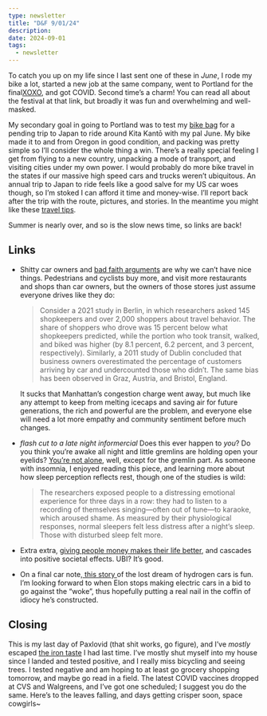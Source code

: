 ```yaml
---
type: newsletter
title: "D&F 9/01/24"
description: 
date: 2024-09-01
tags:
  - newsletter
---
```


To catch you up on my life since I last sent one of these in _June_, I rode my bike a lot, started a new job at the same company, went to Portland for the final[XOXO](https://brookshelley.com/posts/2024-08-27-xoxo/), and got COVID. Second time’s a charm! You can read all about the festival at that link, but broadly it was fun and overwhelming and well-masked. 

My secondary goal in going to Portland was to test my [bike bag](https://sciconsports.com/ww_en/aerocomfort-3-0-road-bike-travel-bag-black-tp053105013) for a pending trip to Japan to ride around Kita Kantō with my pal June. My bike made it to and from Oregon in good condition, and packing was pretty simple so I’ll consider the whole thing a win. There’s a really special feeling I get from flying to a new country, unpacking a mode of transport, and visiting cities under my own power. I would probably do more bike travel in the states if our massive high speed cars and trucks weren’t ubiquitous. An annual trip to Japan to ride feels like a good salve for my US car woes though, so I’m stoked I can afford it time and money-wise. I’ll report back after the trip with the route, pictures, and stories. In the meantime you might like these [travel tips](https://dynomight.net/travel/).

Summer is nearly over, and so is the slow news time, so links are back!

## Links

- Shitty car owners and [bad faith arguments](https://www.vox.com/future-perfect/354672/hochul-congestion-pricing-manhattan-diners-cars-transit) are why we can’t have nice things. Pedestrians and cyclists buy more, and visit more restaurants and shops than car owners, but the owners of those stores just assume everyone drives like they do:
  
	> Consider a 2021 study in Berlin, in which researchers asked 145 shopkeepers and over 2,000 shoppers about travel behavior. The share of shoppers who drove was 15 percent below what shopkeepers predicted, while the portion who took transit, walked, and biked was higher (by 8.1 percent, 6.2 percent, and 3 percent, respectively). Similarly, a 2011 study of Dublin concluded that business owners overestimated the percentage of customers arriving by car and undercounted those who didn’t. The same bias has been observed in Graz, Austria, and Bristol, England.

	 It sucks that Manhattan’s congestion charge went away, but much like any attempt to keep from melting icecaps and saving air for future generations, the rich and powerful are the problem, and everyone else will need a lot more empathy and community sentiment before much changes.

- _flash cut to a late night informercial_ Does this ever happen to _you_? Do you think you’re awake all night and little gremlins are holding open your eyelids? [You’re not alone](https://www.scientificamerican.com/article/some-people-with-insomnia-think-theyre-awake-when-theyre-asleep/), well, except for the gremlin part. As someone with insomnia, I enjoyed reading this piece, and learning more about how sleep perception reflects rest, though one of the studies is wild:

	>  The researchers exposed people to a distressing emotional experience for three days in a row: they had to listen to a recording of themselves singing—often out of tune—to karaoke, which aroused shame. As measured by their physiological responses, normal sleepers felt less distress after a night’s sleep. Those with disturbed sleep felt more.

- Extra extra, [giving people money makes their life better](https://www.latimes.com/california/story/2024-07-31/study-details-what-happened-when-la-residents-were-guaranteed-1000-dollars-a-month), and cascades into positive societal effects. UBI? It’s good.
- On a final car note,[ this story ](https://www.youtube.com/watch?v=Mc9XaeEyZ8M)of the lost dream of hydrogen cars is fun. I’m looking forward to when Elon stops making electric cars in a bid to go against the “woke”, thus hopefully putting a real nail in the coffin of idiocy he’s constructed.

## Closing

This is my last day of Paxlovid (that shit works, go figure), and I’ve _mostly_ escaped [the iron taste](https://soundcloud.com/marika-hackman/sets/marika-hackman-that-iron-taste) I had last time. I’ve mostly shut myself into my house since I landed and tested positive, and I really miss bicycling and seeing trees. I tested negative and am hoping to at least go grocery shopping tomorrow, and maybe go read in a field. The latest COVID vaccines dropped at CVS and Walgreens, and I’ve got one scheduled; I suggest you do the same. Here’s to the leaves falling, and days getting crisper soon, space cowgirls~